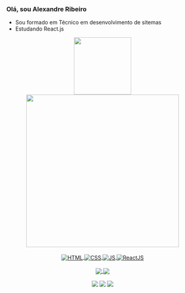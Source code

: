 ### Olá, sou Alexandre Ribeiro 
  - Sou formado em Técnico em desenvolvimento de sitemas
  - Estudando React.js
 <div align="center">
  <a href="https://github.com/Alexandre365">
    <img height="150em" src="https://github-readme-stats.vercel.app/api?username=Alexandre365&show_icons=true&theme=dark&include_all_commits=true&count_private=true"/>
    <img src="https://github-readme-stats.vercel.app/api/top-langs/?username=Alexandre365&langs_count=8&theme=dark&") width="400">
</div>
 <div  align="center"><br>
  <img align="center" alt="HTML"  src="https://img.shields.io/badge/HTML5-E34F26?style=for-the-badge&logo=html5&logoColor=white">
  <img align="center" alt="CSS"   src="https://img.shields.io/badge/CSS3-1572B6?style=for-the-badge&logo=css3&logoColor=white">
  <img align="center" alt="JS"    src="https://img.shields.io/badge/JavaScript-F7DF1E?style=for-the-badge&logo=javascript&logoColor=black">
  <img align="center" alt="ReactJS" src="https://img.shields.io/badge/React-20232A?style=for-the-badge&logo=react&logoColor=61DAFB">
</div>
 <br>
<div  align="center">
  <a href="https://github.com/Alexandre365/Clone-Twitte">
  <img align="center" src="https://github-readme-stats.vercel.app/api/pin/?username=Alexandre365&repo=Clone-Twitte&theme=dark" />
</a>
<a href="https://github.com/Alexandre365/PokeXS">
  <img align="center" src="https://github-readme-stats.vercel.app/api/pin/?username=Alexandre365&repo=PokeXS&theme=dark" />
</a>
</div>
   <br>
<div align="center"> 
  <a href="https://www.instagram.com/alex_morri/" target="_blank"><img src="https://img.shields.io/badge/Instagram-E4405F?style=for-the-badge&logo=instagram&logoColor=white" target="_blank"></a>
   <a href="https://www.linkedin.com/in/alexandre-ribeiro-54b397167/" target="_blank"><img src="https://img.shields.io/badge/LinkedIn-0077B5?style=for-the-badge&logo=linkedin&logoColor=white" target="_blank"></a>
   <a href = "mailto:tube998@gmail.com"><img src="https://img.shields.io/badge/-Gmail-%23333?style=for-the-badge&logo=gmail&logoColor=white" target="_blank"></a>
</div>
